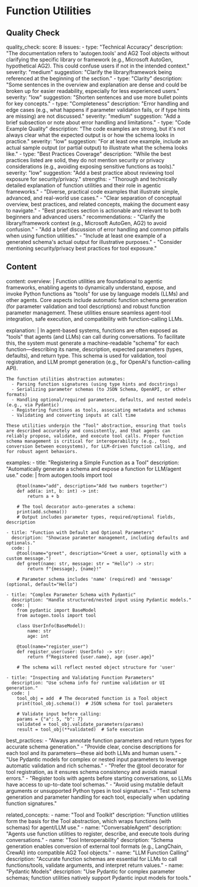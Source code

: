 # Function Utilities


## Quality Check

quality_check:
  score: 8
  issues:
    - type: "Technical Accuracy"
      description: "The documentation refers to 'autogen.tools' and AG2 Tool objects without clarifying the specific library or framework (e.g., Microsoft AutoGen, hypothetical AG2). This could confuse users if not in the intended context."
      severity: "medium"
      suggestion: "Clarify the library/framework being referenced at the beginning of the section."
    - type: "Clarity"
      description: "Some sentences in the overview and explanation are dense and could be broken up for easier readability, especially for less experienced users."
      severity: "low"
      suggestion: "Shorten sentences and use more bullet points for key concepts."
    - type: "Completeness"
      description: "Error handling and edge cases (e.g., what happens if parameter validation fails, or if type hints are missing) are not discussed."
      severity: "medium"
      suggestion: "Add a brief subsection or note about error handling and limitations."
    - type: "Code Example Quality"
      description: "The code examples are strong, but it's not always clear what the expected output is or how the schema looks in practice."
      severity: "low"
      suggestion: "For at least one example, include an actual sample output (or partial output) to illustrate what the schema looks like."
    - type: "Best Practices Coverage"
      description: "While the best practices listed are solid, they do not mention security or privacy considerations (e.g., avoiding exposing sensitive functions as tools)."
      severity: "low"
      suggestion: "Add a best practice about reviewing tool exposure for security/privacy."
  strengths:
    - "Thorough and technically detailed explanation of function utilities and their role in agentic frameworks."
    - "Diverse, practical code examples that illustrate simple, advanced, and real-world use cases."
    - "Clear separation of conceptual overview, best practices, and related concepts, making the document easy to navigate."
    - "Best practices section is actionable and relevant to both beginners and advanced users."
  recommendations:
    - "Clarify the library/framework context (e.g., Microsoft AutoGen, AG2) to avoid confusion."
    - "Add a brief discussion of error handling and common pitfalls when using function utilities."
    - "Include at least one example of a generated schema's actual output for illustrative purposes."
    - "Consider mentioning security/privacy best practices for tool exposure."


## Content

content:
  overview: |
    Function utilities are foundational to agentic frameworks, enabling agents to dynamically understand, expose, and invoke Python functions as "tools" for use by language models (LLMs) and other agents. Core aspects include automatic function schema generation (for parameter validation and tool descriptions) and robust function parameter management. These utilities ensure seamless agent-tool integration, safe execution, and compatibility with function-calling LLMs.

  explanation: |
    In agent-based systems, functions are often exposed as "tools" that agents (and LLMs) can call during conversations. To facilitate this, the system must generate a machine-readable "schema" for each function—describing its name, description, expected parameters (types, defaults), and return type. This schema is used for validation, tool registration, and LLM prompt generation (e.g., for OpenAI's function-calling API).

    The function utilities abstraction automates:
      - Parsing function signatures (using type hints and docstrings)
      - Serializing parameter schemas (to JSON Schema, OpenAPI, or other formats)
      - Handling optional/required parameters, defaults, and nested models (e.g., via Pydantic)
      - Registering functions as tools, associating metadata and schemas
      - Validating and converting inputs at call time

    These utilities underpin the "Tool" abstraction, ensuring that tools are described accurately and consistently, and that agents can reliably propose, validate, and execute tool calls. Proper function schema management is critical for interoperability (e.g., tool conversion between ecosystems), for LLM-driven function calling, and for robust agent behaviors.

  examples:
    - title: "Registering a Simple Function as a Tool"
      description: "Automatically generate a schema and expose a function for LLM/agent use."
      code: |
        from autogen.tools import tool

        @tool(name="add", description="Add two numbers together")
        def add(a: int, b: int) -> int:
            return a + b

        # The tool decorator auto-generates a schema:
        print(add.schema())
        # Output includes parameter types, required/optional fields, description

    - title: "Function with Default and Optional Parameters"
      description: "Showcase parameter management, including defaults and optionals."
      code: |
        @tool(name="greet", description="Greet a user, optionally with a custom message.")
        def greet(name: str, message: str = "Hello") -> str:
            return f"{message}, {name}!"

        # Parameter schema includes 'name' (required) and 'message' (optional, default="Hello")

    - title: "Complex Parameter Schema with Pydantic"
      description: "Handle structured/nested input using Pydantic models."
      code: |
        from pydantic import BaseModel
        from autogen.tools import tool

        class UserInfo(BaseModel):
            name: str
            age: int

        @tool(name="register_user")
        def register_user(user: UserInfo) -> str:
            return f"Registered {user.name}, age {user.age}"

        # The schema will reflect nested object structure for 'user'

    - title: "Inspecting and Validating Function Parameters"
      description: "Use schema info for runtime validation or UI generation."
      code: |
        tool_obj = add  # The decorated function is a Tool object
        print(tool_obj.schema())  # JSON schema for tool parameters

        # Validate input before calling:
        params = {"a": 5, "b": 7}
        validated = tool_obj.validate_parameters(params)
        result = tool_obj(**validated)  # Safe execution

  best_practices:
    - "Always annotate function parameters and return types for accurate schema generation."
    - "Provide clear, concise descriptions for each tool and its parameters—these aid both LLMs and human users."
    - "Use Pydantic models for complex or nested input parameters to leverage automatic validation and rich schemas."
    - "Prefer the @tool decorator for tool registration, as it ensures schema consistency and avoids manual errors."
    - "Register tools with agents before starting conversations, so LLMs have access to up-to-date tool schemas."
    - "Avoid using mutable default arguments or unsupported Python types in tool signatures."
    - "Test schema generation and parameter handling for each tool, especially when updating function signatures."

  related_concepts:
    - name: "Tool and Toolkit"
      description: "Function utilities form the basis for the Tool abstraction, which wraps functions (with schemas) for agent/LLM use."
    - name: "ConversableAgent"
      description: "Agents use function utilities to register, describe, and execute tools during conversations."
    - name: "Tool Interoperability"
      description: "Schema generation enables conversion of external tool formats (e.g., LangChain, CrewAI) into compatible AG2 Tool objects."
    - name: "LLM Function Calling"
      description: "Accurate function schemas are essential for LLMs to call functions/tools, validate arguments, and interpret return values."
    - name: "Pydantic Models"
      description: "Use Pydantic for complex parameter schemas; function utilities natively support Pydantic input models for tools."